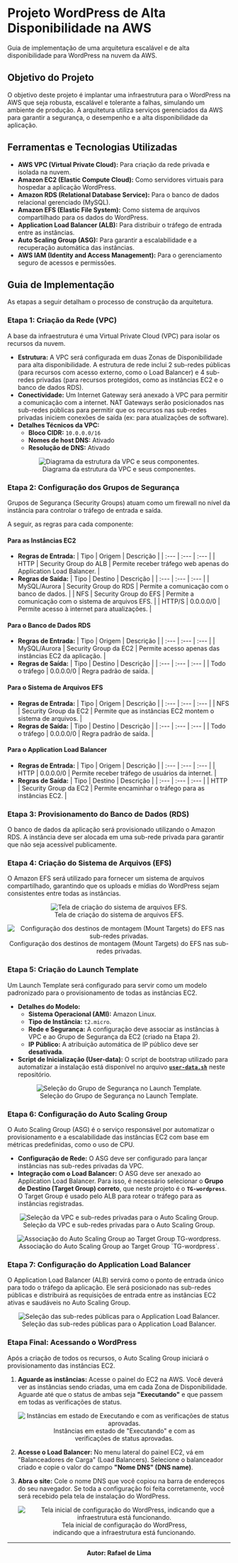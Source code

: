 # Projeto WordPress de Alta Disponibilidade na AWS

Guia de implementação de uma arquitetura escalável e de alta disponibilidade para WordPress na nuvem da AWS.

## Objetivo do Projeto

O objetivo deste projeto é implantar uma infraestrutura para o WordPress na AWS que seja robusta, escalável e tolerante a falhas, simulando um ambiente de produção. A arquitetura utiliza serviços gerenciados da AWS para garantir a segurança, o desempenho e a alta disponibilidade da aplicação.

## Ferramentas e Tecnologias Utilizadas

* **AWS VPC (Virtual Private Cloud):** Para criação da rede privada e isolada na nuvem.
* **Amazon EC2 (Elastic Compute Cloud):** Como servidores virtuais para hospedar a aplicação WordPress.
* **Amazon RDS (Relational Database Service):** Para o banco de dados relacional gerenciado (MySQL).
* **Amazon EFS (Elastic File System):** Como sistema de arquivos compartilhado para os dados do WordPress.
* **Application Load Balancer (ALB):** Para distribuir o tráfego de entrada entre as instâncias.
* **Auto Scaling Group (ASG):** Para garantir a escalabilidade e a recuperação automática das instâncias.
* **AWS IAM (Identity and Access Management):** Para o gerenciamento seguro de acessos e permissões.

## Guia de Implementação

As etapas a seguir detalham o processo de construção da arquitetura.

### Etapa 1: Criação da Rede (VPC)

A base da infraestrutura é uma Virtual Private Cloud (VPC) para isolar os recursos da nuvem.

* **Estrutura:** A VPC será configurada em duas Zonas de Disponibilidade para alta disponibilidade. A estrutura de rede inclui 2 sub-redes públicas (para recursos com acesso externo, como o Load Balancer) e 4 sub-redes privadas (para recursos protegidos, como as instâncias EC2 e o banco de dados RDS).
* **Conectividade:** Um Internet Gateway será anexado à VPC para permitir a comunicação com a internet. NAT Gateways serão posicionados nas sub-redes públicas para permitir que os recursos nas sub-redes privadas iniciem conexões de saída (ex: para atualizações de software).
* **Detalhes Técnicos da VPC:**
    * **Bloco CIDR:** `10.0.0.0/16`
    * **Nomes de host DNS:** Ativado
    * **Resolução de DNS:** Ativado

<p align="center">
  <img src="img/VPC.png" alt="Diagrama da estrutura da VPC e seus componentes.">
  <br>Diagrama da estrutura da VPC e seus componentes.
</p>

### Etapa 2: Configuração dos Grupos de Segurança

Grupos de Segurança (Security Groups) atuam como um firewall no nível da instância para controlar o tráfego de entrada e saída.

A seguir, as regras para cada componente:

#### Para as Instâncias EC2
* **Regras de Entrada:**
    | Tipo | Origem | Descrição |
    | :--- | :--- | :--- |
    | HTTP | Security Group do ALB | Permite receber tráfego web apenas do Application Load Balancer. |
* **Regras de Saída:**
    | Tipo | Destino | Descrição |
    | :--- | :--- | :--- |
    | MySQL/Aurora | Security Group do RDS | Permite a comunicação com o banco de dados. |
    | NFS | Security Group do EFS | Permite a comunicação com o sistema de arquivos EFS. |
    | HTTP/S | 0.0.0.0/0 | Permite acesso à internet para atualizações. |

#### Para o Banco de Dados RDS
* **Regras de Entrada:**
    | Tipo | Origem | Descrição |
    | :--- | :--- | :--- |
    | MySQL/Aurora | Security Group da EC2 | Permite acesso apenas das instâncias EC2 da aplicação. |
* **Regras de Saída:**
    | Tipo | Destino | Descrição |
    | :--- | :--- | :--- |
    | Todo o tráfego | 0.0.0.0/0 | Regra padrão de saída. |

#### Para o Sistema de Arquivos EFS
* **Regras de Entrada:**
    | Tipo | Origem | Descrição |
    | :--- | :--- | :--- |
    | NFS | Security Group da EC2 | Permite que as instâncias EC2 montem o sistema de arquivos. |
* **Regras de Saída:**
    | Tipo | Destino | Descrição |
    | :--- | :--- | :--- |
    | Todo o tráfego | 0.0.0.0/0 | Regra padrão de saída. |

#### Para o Application Load Balancer
* **Regras de Entrada:**
    | Tipo | Origem | Descrição |
    | :--- | :--- | :--- |
    | HTTP | 0.0.0.0/0 | Permite receber tráfego de usuários da internet. |
* **Regras de Saída:**
    | Tipo | Destino | Descrição |
    | :--- | :--- | :--- |
    | HTTP | Security Group da EC2 | Permite encaminhar o tráfego para as instâncias EC2. |

### Etapa 3: Provisionamento do Banco de Dados (RDS)

O banco de dados da aplicação será provisionado utilizando o Amazon RDS. A instância deve ser alocada em uma sub-rede privada para garantir que não seja acessível publicamente.

### Etapa 4: Criação do Sistema de Arquivos (EFS)

O Amazon EFS será utilizado para fornecer um sistema de arquivos compartilhado, garantindo que os uploads e mídias do WordPress sejam consistentes entre todas as instâncias.

<p align="center">
  <img src="img/EFS_CONFIG.png" alt="Tela de criação do sistema de arquivos EFS.">
  <br>Tela de criação do sistema de arquivos EFS.
</p>

<p align="center">
  <img src="img/EFS_privadas.png" alt="Configuração dos destinos de montagem (Mount Targets) do EFS nas sub-redes privadas.">
  <br>Configuração dos destinos de montagem (Mount Targets) do EFS nas sub-redes privadas.
</p>

### Etapa 5: Criação do Launch Template

Um Launch Template será configurado para servir como um modelo padronizado para o provisionamento de todas as instâncias EC2.

* **Detalhes do Modelo:**
    * **Sistema Operacional (AMI):** Amazon Linux.
    * **Tipo de Instância:** `t2.micro`.
    * **Rede e Segurança:** A configuração deve associar as instâncias à VPC e ao Grupo de Segurança da EC2 (criado na Etapa 2).
    * **IP Público:** A atribuição automática de IP público deve ser **desativada**.
* **Script de Inicialização (User-data):** O script de bootstrap utilizado para automatizar a instalação está disponível no arquivo **[`user-data.sh`](user-data.sh)** neste repositório.

<p align="center">
  <img src="img/Config_modelo%20de%20execucao.png" alt="Seleção do Grupo de Segurança no Launch Template.">
  <br>Seleção do Grupo de Segurança no Launch Template.
</p>

### Etapa 6: Configuração do Auto Scaling Group

O Auto Scaling Group (ASG) é o serviço responsável por automatizar o provisionamento e a escalabilidade das instâncias EC2 com base em métricas predefinidas, como o uso de CPU.

* **Configuração de Rede:** O ASG deve ser configurado para lançar instâncias nas sub-redes privadas da VPC.
* **Integração com o Load Balancer:** O ASG deve ser anexado ao Application Load Balancer. Para isso, é necessário selecionar o **Grupo de Destino (Target Group) correto**, que neste projeto é o **`TG-wordpress`**. O Target Group é usado pelo ALB para rotear o tráfego para as instâncias registradas.

<p align="center">
  <img src="img/config_auto-scaling.png" alt="Seleção da VPC e sub-redes privadas para o Auto Scaling Group.">
  <br>Seleção da VPC e sub-redes privadas para o Auto Scaling Group.
</p>

<p align="center">
  <img src="img/config_auto-scaling_LB.png" alt="Associação do Auto Scaling Group ao Target Group TG-wordpress.">
  <br>Associação do Auto Scaling Group ao Target Group `TG-wordpress`.
</p>

### Etapa 7: Configuração do Application Load Balancer

O Application Load Balancer (ALB) servirá como o ponto de entrada único para todo o tráfego da aplicação. Ele será posicionado nas sub-redes públicas e distribuirá as requisições de entrada entre as instâncias EC2 ativas e saudáveis no Auto Scaling Group.

<p align="center">
  <img src="img/config_Load-balancer.png" alt="Seleção das sub-redes públicas para o Application Load Balancer.">
  <br>Seleção das sub-redes públicas para o Application Load Balancer.
</p>

### Etapa Final: Acessando o WordPress

Após a criação de todos os recursos, o Auto Scaling Group iniciará o provisionamento das instâncias EC2.

1.  **Aguarde as instâncias:** Acesse o painel do EC2 na AWS. Você deverá ver as instâncias sendo criadas, uma em cada Zona de Disponibilidade. Aguarde até que o status de ambas seja **"Executando"** e que passem em todas as verificações de status.

    <p align="center">
      <img src="img/Captura%20de%20tela%202025-08-15%20153542.png" alt="Instâncias em estado de Executando e com as verificações de status aprovadas.">
      <br>Instâncias em estado de "Executando" e com as<br>verificações de status aprovadas.
    </p>

2.  **Acesse o Load Balancer:** No menu lateral do painel EC2, vá em "Balanceadores de Carga" (Load Balancers). Selecione o balanceador criado e copie o valor do campo **"Nome DNS" (DNS name)**.

3.  **Abra o site:** Cole o nome DNS que você copiou na barra de endereços do seu navegador. Se toda a configuração foi feita corretamente, você será recebido pela tela de instalação do WordPress.

    <p align="center">
      <img src="img/Captura%20de%20tela%202025-08-15%20153420.png" alt="Tela inicial de configuração do WordPress, indicando que a infraestrutura está funcionando.">
      <br>Tela inicial de configuração do WordPress,<br>indicando que a infraestrutura está funcionando.
    </p>

---
<p align="center">
  <strong>Autor: Rafael de Lima</strong>
</p>
